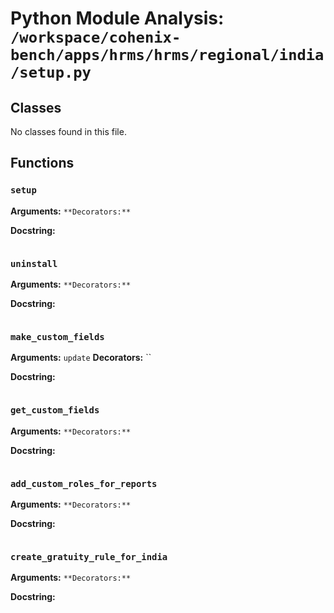 # Python Module Analysis: `/workspace/cohenix-bench/apps/hrms/hrms/regional/india/setup.py`

## Classes

No classes found in this file.


## Functions

### `setup`
**Arguments:** ``
**Decorators:** ``

**Docstring:**
```

```
### `uninstall`
**Arguments:** ``
**Decorators:** ``

**Docstring:**
```

```
### `make_custom_fields`
**Arguments:** `update`
**Decorators:** ``

**Docstring:**
```

```
### `get_custom_fields`
**Arguments:** ``
**Decorators:** ``

**Docstring:**
```

```
### `add_custom_roles_for_reports`
**Arguments:** ``
**Decorators:** ``

**Docstring:**
```

```
### `create_gratuity_rule_for_india`
**Arguments:** ``
**Decorators:** ``

**Docstring:**
```

```


